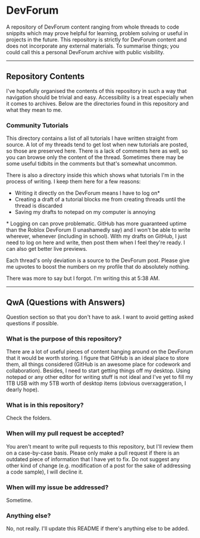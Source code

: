 # DevForum
A repository of DevForum content ranging from whole threads to code snippits which may prove helpful for learning, problem solving or useful in projects in the future. This repository is strictly for DevForum content and does not incorporate any external materials. To summarise things; you could call this a personal DevForum archive with public visibility.

___

## Repository Contents
I've hopefully organised the contents of this repository in such a way that navigation should be trivial and easy. Accessibility is a treat especially when it comes to archives. Below are the directories found in this repository and what they mean to me.

### Community Tutorials
This directory contains a list of all tutorials I have written straight from source. A lot of my threads tend to get lost when new tutorials are posted, so those are preserved here. There is a lack of comments here as well, so you can browse only the content of the thread. Sometimes there may be some useful tidbits in the comments but that's somewhat uncommon.

There is also a directory inside this which shows what tutorials I'm in the process of writing. I keep them here for a few reasons:
- Writing it directly on the DevForum means I have to log on\*
- Creating a draft of a tutorial blocks me from creating threads until the thread is discarded
- Saving my drafts to notepad on my computer is annoying

\* Logging on can prove problematic. GitHub has more guaranteed uptime than the Roblox DevForum (I unashamedly say) and I won't be able to write wherever, whenever (including in school). With my drafts on GitHub, I just need to log on here and write, then post them when I feel they're ready. I can also get better live previews.

Each thread's only deviation is a source to the DevForum post. Please give me upvotes to boost the numbers on my profile that do absolutely nothing.

There was more to say but I forgot. I'm writing this at 5:38 AM.

___

## QwA (Questions with Answers)
Question section so that you don't have to ask. I want to avoid getting asked questions if possible.

### What is the purpose of this repository?
There are a lot of useful pieces of content hanging around on the DevForum that it would be worth storing. I figure that GitHub is an ideal place to store them, all things considered (GitHub is an awesome place for codework and collaboration). Besides, I need to start getting things off my desktop. Using notepad or any other editor for writing stuff is not ideal and I've yet to fill my 1TB USB with my 5TB worth of desktop items (obvious overxaggeration, I dearly hope).

### What is in this repository?
Check the folders.

### When will my pull request be accepted?
You aren't meant to write pull requests to this repository, but I'll review them on a case-by-case basis. Please only make a pull request if there is an outdated piece of information that I have yet to fix. Do not suggest any other kind of change (e.g. modification of a post for the sake of addressing a code sample), I will decline it.

### When will my issue be addressed?
Sometime.

### Anything else?
No, not really. I'll update this README if there's anything else to be added.
